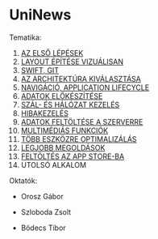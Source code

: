 # UniNews

Tematika:

1. [AZ ELSŐ LÉPÉSEK](https://github.com/Canecom/UniNews/tree/master/01)
2. [LAYOUT ÉPÍTÉSE VIZUÁLISAN](https://github.com/Canecom/UniNews/tree/master/02)
3. [SWIFT, GIT](https://github.com/Canecom/UniNews/tree/master/03)
4. [AZ ARCHITEKTÚRA KIVÁLASZTÁSA](https://github.com/Canecom/UniNews/tree/master/04)
5. [NAVIGÁCIÓ, APPLICATION LIFECYCLE](https://github.com/Canecom/UniNews/tree/master/05)
6. [ADATOK ELŐKÉSZÍTÉSE](https://github.com/Canecom/UniNews/tree/master/06)
7. [SZÁL- ÉS HÁLÓZAT KEZELÉS](https://github.com/Canecom/UniNews/tree/master/07)
8. [HIBAKEZELÉS](https://github.com/Canecom/UniNews/tree/master/08)
9. [ADATOK FELTÖLTÉSE A SZERVERRE](https://github.com/Canecom/UniNews/tree/master/09)
10. [MULTIMÉDIÁS FUNKCIÓK](https://github.com/Canecom/UniNews/tree/master/10)
11. [TÖBB ESZKÖZRE OPTIMALIZÁLÁS](https://github.com/Canecom/UniNews/tree/master/11)
12. [LEGJOBB MEGOLDÁSOK](https://github.com/Canecom/UniNews/tree/master/12)
13. [FELTÖLTÉS AZ APP STORE-BA](https://github.com/Canecom/UniNews/tree/master/13)
14. UTOLSÓ ALKALOM

Oktatók:

* Orosz Gábor

* Szloboda Zsolt

* Bödecs Tibor
